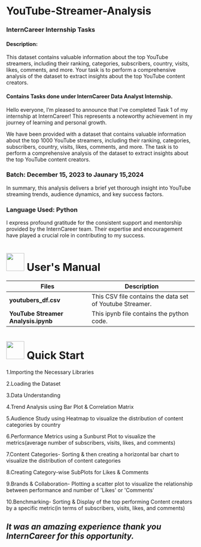 # YouTube-Streamer-Analysis

### InternCareer Internship Tasks ###

#### Description: 
This dataset contains valuable
information about the top YouTube streamers,
including their ranking, categories, subscribers,
country, visits, likes, comments, and more.
Your task is to perform a comprehensive
analysis of the dataset to extract insights
about the top YouTube content creators.

#### Contains Tasks done under InternCareer Data Analyst Internship.

Hello everyone, I’m pleased to announce that I've completed Task 1 of my internship at InternCareer! This represents a noteworthy achievement in my journey of learning and personal growth.

We have been provided with a dataset that contains valuable information about the top 1000 YouTube streamers, including their ranking, categories, subscribers, country, visits, likes, comments, and more. The task is to perform a comprehensive analysis of the dataset to extract insights about the top YouTube content creators.

### Batch:  December 15, 2023 to Jaunary 15,2024




In summary, this analysis delivers a brief yet thorough insight into YouTube streaming trends, audience dynamics, and key success factors.

### Language Used: Python

I express profound gratitude for the consistent support and mentorship provided by the InternCareer team. Their expertise and encouragement have played a crucial role in contributing to my success.



# <img src="https://user-images.githubusercontent.com/106439762/181935629-b3c47bd3-77fb-4431-a11c-ff8ba0942b63.gif" width="48" height="48"> **User's Manual**

| Files| Description |
| -------------   | ------------- |
| **youtubers_df.csv**  | This CSV file contains the data set of Youtube Streamer.  |
| **YouTube Streamer Analysis.ipynb** | This  ipynb file contains the python code. |


 # <img src="https://user-images.githubusercontent.com/106439762/181937125-2a4b22a3-f8a9-4226-bbd3-df972f9dbbc4.gif" width="48" height="48" > Quick Start


1.Importing the Necessary Libraries

2.Loading the Dataset

3.Data Understanding

4.Trend Analysis using Bar Plot & Correlation Matrix

5.Audience Study using Heatmap to visualize the distribution of content categories by country

6.Performance Metrics using a Sunburst Plot to visualize the metrics(average number of subscribers, visits, likes, and comments)

7.Content Categories- Sorting & then creating a horizontal bar chart to visualize the distribution of content categories

8.Creating Category-wise SubPlots for Likes & Comments

9.Brands & Collaboration- Plotting a scatter plot to visualize the relationship between performance and number of 'Likes' or 'Comments'

10.Benchmarking- Sorting & Display of the top performing Content creators by a specific metric(in terms of subscribers, visits, likes, and comments)

    
  ## *It was an amazing experience thank you InternCareer for this opportunity.*
